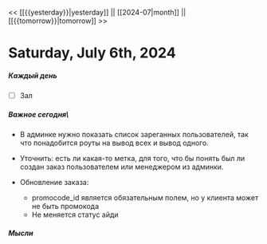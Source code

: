 << [[{{yesterday}}|yesterday]] || [[2024-07|month]] || [[{{tomorrow}}|tomorrow]] >>

# Saturday, July 6th, 2024

##### Каждый день
- [ ] Зал


##### Важное сегодня\
- В админке нужно показать список зареганных пользователей, так что понадобится роуты на вывод всех и вывод одного.

- Уточнить: есть ли какая-то метка, для того, что бы понять был ли создан заказ пользователем или менеджером из админки.

- Обновление заказа: 
	- promocode_id является обязательным полем, но у клиента может не быть промокода
	- Не меняется статус айди


##### Мысли


